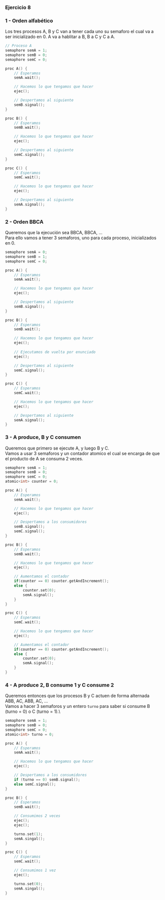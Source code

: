 ### Ejercicio 8

### 1 - Orden alfabético

Los tres procesos A, B y C van a tener cada uno su semaforo el cual va a ser inicializado en 0. A va a hablitar a B, B a C y C a A.

```c
// Proceso A
semaphore semA = 1;
semaphore semB = 0;
semaphore semC = 0;

proc A() {
    // Esperamos
    semA.wait();

    // Hacemos lo que tengamos que hacer
    ejec();

    // Despertamos al siguiente
    semB.signal();
}

proc B() {
    // Esperamos
    semB.wait();

    // Hacemos lo que tengamos que hacer
    ejec();

    // Despertamos al siguiente
    semC.signal();
}

proc C() {
    // Esperamos
    semC.wait();

    // Hacemos lo que tengamos que hacer
    ejec();

    // Despertamos al siguiente
    semA.signal();
}
```

### 2 - Orden BBCA
Queremos que la ejecución sea BBCA, BBCA, ...\
Para ello vamos a tener 3 semaforos, uno para cada proceso, inicializados en 0.
    
```c
semaphore semA = 0;
semaphore semB = 1;
semaphore semC = 0;

proc A() {
    // Esperamos
    semA.wait();

    // Hacemos lo que tengamos que hacer
    ejec();

    // Despertamos al siguiente
    semB.signal();
}

proc B() {
    // Esperamos
    semB.wait();

    // Hacemos lo que tengamos que hacer
    ejec();
    
    // Ejecutamos de vuelta por enunciado
    ejec();

    // Despertamos al siguiente
    semC.signal();
}

proc C() {
    // Esperamos
    semC.wait();

    // Hacemos lo que tengamos que hacer
    ejec();

    // Despertamos al siguiente
    semA.signal();
}
```

### 3 - A produce, B y C consumen
Queremos que primero se ejecute A, y luego B y C.\
Vamos a usar 3 semaforos y un contador atomico el cual se encarga de que el producto de A se consuma 2 veces.

```c
semaphore semA = 1;
semaphore semB = 0;
semaphore semC = 0;
atomic<int> counter = 0;

proc A() {
    // Esperamos
    semA.wait();

    // Hacemos lo que tengamos que hacer
    ejec();

    // Despertamos a los consumidores
    semB.signal();
    semC.signal();
}

proc B() {
    // Esperamos
    semB.wait();

    // Hacemos lo que tengamos que hacer
    ejec();

    // Aumentamos el contador
    if(counter == 0) counter.getAndIncrement();
    else {
        counter.set(0);
        semA.signal();
    }
}

proc C() {
    // Esperamos
    semC.wait();

    // Hacemos lo que tengamos que hacer
    ejec();

    // Aumentamos el contador
    if(counter == 0) counter.getAndIncrement();
    else {
        counter.set(0);
        semA.signal();
    }
}
```

### 4 - A produce 2, B consume 1 y C consume 2
Queremos entonces que los procesos B y C actuen de forma alternada\
ABB, AC, ABB, AC, ...\
Vamos a hacer 3 semaforos y un entero `turno` para saber si consume B (turno = 0) o C (turno = 1).\

```c
semaphore semA = 1;
semaphore semB = 0;
semaphore semC = 0;
atomic<int> turno = 0;

proc A() {
    // Esperamos
    semA.wait();

    // Hacemos lo que tengamos que hacer
    ejec();

    // Despertamos a los consumidores
    if (turno == 0) semB.signal();
    else semC.signal();
}

proc B() {
    // Esperamos
    semB.wait();

    // Consumimos 2 veces
    ejec();
    ejec();

    turno.set(1);
    semA.singal();
}

proc C() {
    // Esperamos
    semC.wait();

    // Consumimos 1 vez
    ejec();

    turno.set(0);
    semA.singal();
}


```